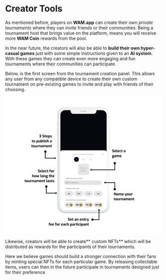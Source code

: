 # Creator Tools

As mentioned before, players on **WAM.app** can create their own _private tournaments_ where they can invite friends or their communities. Being a tournament host that brings value on the platform, means you will receive more **WAM Coin** rewards from the pool.&#x20;

In the near future, the creators will also be able to **build their own hyper-casual games** just with some simple instructions given to an **AI system**. With these games they can create even more engaging and fun tournaments where their communities can participate.

Below, is the first screen from the tournament creation panel. This allows any user from any compatible device to create their own custom tournament on pre-existing games to invite and play with friends of their choosing.

![](../.gitbook/assets/image.png)

Likewise, creators will be able to create** custom NFTs** which will be distributed as rewards for the participants of their tournaments.

Here we believe games should build a stronger connection with their fans by minting special NFTs for each particular game. By releasing collectable items, users can then in the future participate in tournaments designed just for their preference

